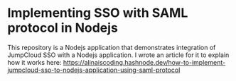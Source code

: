# Implementing SSO with SAML protocol in Nodejs

This repository is a Nodejs application that demonstrates integration of JumpCloud SSO with a Nodejs application. 
I wrote an article for it to explain how it works here: https://alinaiscoding.hashnode.dev/how-to-implement-jumpcloud-sso-to-nodejs-application-using-saml-protocol
